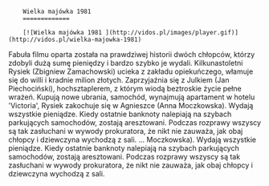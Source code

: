 
        Wielka majówka 1981 
        =============
        
        [![Wielka majówka 1981 ](http://vidos.pl/images/player.gif)](http://vidos.pl/wielka-majowka-1981)
        
        
 Fabuła filmu oparta została na prawdziwej historii dwóch chłopców, którzy zdobyli dużą sumę pieniędzy i bardzo szybko je wydali. Kilkunastoletni Rysiek (Zbigniew Zamachowski) ucieka z zakładu opiekuńczego, włamuje się do willi i kradnie milion złotych. Zaprzyjaźnia się z Julkiem (Jan Piechociński), hochsztaplerem, z którym wiodą beztroskie życie pełne wrażeń. Kupują nowe ubrania, samochód, wynajmują apartament w hotelu 'Victoria', Rysiek zakochuje się w Agnieszce (Anna Moczkowska). Wydają wszystkie pieniądze. Kiedy ostatnie banknoty nalepiają na szybach parkujących samochodów, zostają aresztowani. Podczas rozprawy wszyscy są tak zasłuchani w wywody prokuratora, że nikt nie zauważa, jak obaj chłopcy i dziewczyna wychodzą z sali.   ... Moczkowska). Wydają wszystkie pieniądze. Kiedy ostatnie banknoty nalepiają na szybach parkujących samochodów, zostają aresztowani. Podczas rozprawy wszyscy są tak zasłuchani w wywody prokuratora, że nikt nie zauważa, jak obaj chłopcy i dziewczyna wychodzą z sali.
    